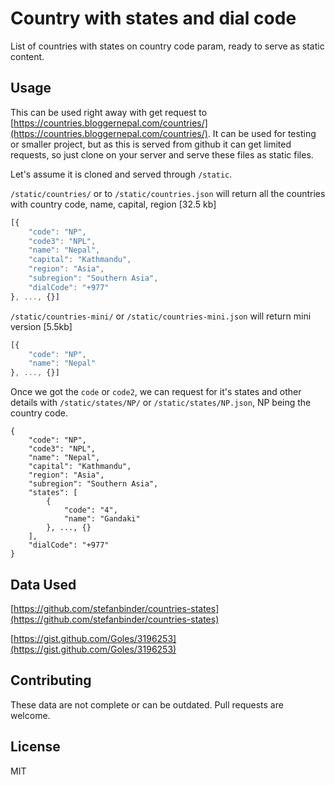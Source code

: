 # Country with states and dial code

List of countries with states on country code param, ready to serve as static content.


## Usage

This can be used right away with get request to [https://countries.bloggernepal.com/countries/](https://countries.bloggernepal.com/countries/). It can be used for testing or smaller project, but as this is served from github it can get limited requests, so just clone on your server and serve these files as static files.

Let's assume it is cloned and served through `/static`.

`/static/countries/` or to `/static/countries.json` will return all the countries with country code, name, capital, region [32.5 kb]

```javascript
[{
    "code": "NP",
    "code3": "NPL",
    "name": "Nepal",
    "capital": "Kathmandu",
    "region": "Asia",
    "subregion": "Southern Asia",
    "dialCode": "+977"
}, ..., {}]
```

 `/static/countries-mini/` or `/static/countries-mini.json`  will return mini version [5.5kb]
```javascript
[{
    "code": "NP",
    "name": "Nepal"
}, ..., {}]
```

Once we got the `code` or `code2`, we can request for it's states and other details with `/static/states/NP/` or `/static/states/NP.json`, NP being the country code.

```
{
    "code": "NP",
    "code3": "NPL",
    "name": "Nepal",
    "capital": "Kathmandu",
    "region": "Asia",
    "subregion": "Southern Asia",
    "states": [
        {
            "code": "4",
            "name": "Gandaki"
        }, ..., {}
    ],
    "dialCode": "+977"
}
```

## Data Used
[https://github.com/stefanbinder/countries-states](https://github.com/stefanbinder/countries-states)

[https://gist.github.com/Goles/3196253](https://gist.github.com/Goles/3196253)


## Contributing
These data are not complete or can be outdated. Pull requests are welcome.

## License
MIT